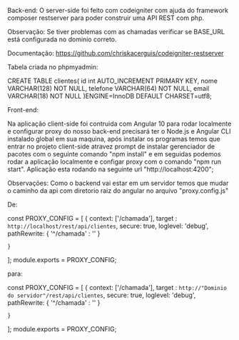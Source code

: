 Back-end:
O server-side foi feito com codeigniter com ajuda do framework composer
restserver para poder construir uma API REST com php.

Observação: Se tiver problemas com as chamadas verificar se BASE_URL está configurada no dominio correto.

Documentação: https://github.com/chriskacerguis/codeigniter-restserver

Tabela criada no phpmyadmin:

CREATE TABLE clientes(
	id int AUTO_INCREMENT PRIMARY KEY, 
	nome VARCHAR(128) NOT NULL, 
	telefone VARCHAR(64) NOT NULL, 
	email VARCHAR(18) NOT NULL
)ENGINE=InnoDB DEFAULT CHARSET=utf8;

Front-end:

Na aplicação client-side foi contruida com Angular 10 para rodar localmente
e configurar proxy do nosso back-end precisará ter o Node.js e Angular CLI 
instalado global em sua maquina, após instalar os programas temos que entrar
no projeto client-side atravez prompt de instalar gerenciador de pacotes com
o seguinte comando "npm install" e em seguidas podemos rodar a aplicação 
localmente e configar proxy com o comando "npm run start". Aplicação esta 
rodando na seguinte url "http://localhost:4200";

Observações: 
Como o backend vai estar em um servidor temos que mudar o 
caminho da api com diretorio raiz do angular no arquivo "proxy.config.js"

De:


const PROXY_CONFIG = [
    {
        context: ['/chamada'],
        target : `http://localhost/rest/api/clientes`,
        secure: true,
        loglevel: 'debug',
        pathRewrite: { '^/chamada' : '' }

    }
];
module.exports = PROXY_CONFIG;

para:


const PROXY_CONFIG = [
    {
        context: ['/chamada'],
        target : `http://"Dominio do servidor"/rest/api/clientes`,
        secure: true,
        loglevel: 'debug',
        pathRewrite: { '^/chamada' : '' }

    }
];
module.exports = PROXY_CONFIG;
